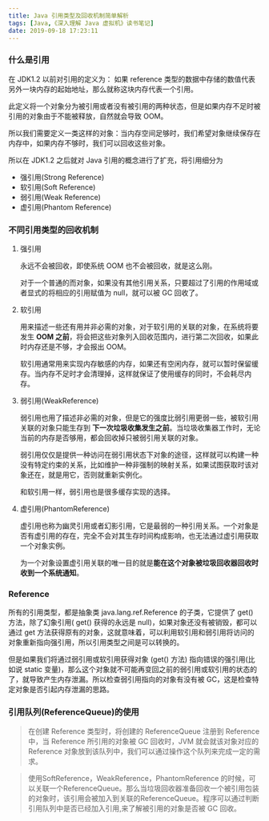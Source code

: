 ```yaml
---
title: Java 引用类型及回收机制简单解析
tags: [Java,《深入理解 Java 虚拟机》读书笔记]
date: 2019-09-18 17:23:11
---
```


### 什么是引用


在 JDK1.2 以前对引用的定义为：
    如果 reference 类型的数据中存储的数值代表另外一块内存的起始地址，那么就称这块内存代表一个引用。

此定义将一个对象分为被引用或者没有被引用的两种状态，但是如果内存不足时被引用的对象由于不能被释放，自然就会导致 OOM。

所以我们需要定义一类这样的对象：当内存空间足够时，我们希望对象继续保存在内存中，如果内存不够时，我们可以回收这些对象。

所以在 JDK1.2 之后就对 Java 引用的概念进行了扩充，将引用细分为
  * 强引用(Strong Reference)
  * 软引用(Soft Reference)
  * 弱引用(Weak Reference)
  * 虚引用(Phantom Reference)


### 不同引用类型的回收机制

1. 强引用

    永远不会被回收，即使系统 OOM 也不会被回收，就是这么刚。

    对于一个普通的而对象，如果没有其他引用关系，只要超过了引用的作用域或者显式的将相应的引用赋值为 null，就可以被 GC 回收了。

2. 软引用

    用来描述一些还有用并非必需的对象，对于软引用的关联的对象，在系统将要发生 **OOM 之前**，将会把这些对象列入回收范围内，进行第二次回收，如果此时内存还是不够，才会报出 OOM。

    软引用通常用来实现内存敏感的内存，如果还有空闲内存，就可以暂时保留缓存。当内存不足时才会清理掉，这样就保证了使用缓存的同时，不会耗尽内存。


3. 弱引用(WeakReference)

    弱引用也用了描述非必需的对象，但是它的强度比弱引用更弱一些，被软引用关联的对象只能生存到 **下一次垃圾收集发生之前**。当垃圾收集器工作时，无论当前的内存是否够用，都会回收掉只被弱引用关联的对象。

    弱引用仅仅是提供一种访问在弱引用状态下对象的途径，这样就可以构建一种没有特定约束的关系，比如维护一种非强制的映射关系，如果试图获取时该对象还在，就是用它，否则就重新实例化。

    和软引用一样，弱引用也是很多缓存实现的选择。



4. 虚引用(PhantomReference)

    虚引用也称为幽灵引用或者幻影引用，它是最弱的一种引用关系。一个对象是否有虚引用的存在，完全不会对其生存时间构成影响，也无法通过虚引用获取一个对象实例。

    为一个对象设置虚引用关联的唯一目的就是**能在这个对象被垃圾回收器回收时收到一个系统通知**。





### Reference

所有的引用类型，都是抽象类 java.lang.ref.Reference 的子类，它提供了 get() 方法，除了幻象引用( get() 获得的永远是 null)，如果对象还没有被销毁，都可以通过 get 方法获得原有的对象，这就意味着，可以利用软引用和弱引用将访问的对象重新指向强引用，所以引用类型之间是可以转换的。


但是如果我们将通过弱引用或软引用获得对象 (get() 方法) 指向错误的强引用(比如说 static 变量)，那么这个对象就不可能再变回之前的弱引用或软引用的状态的了，就导致产生内存泄漏。所以检查弱引用指向的对象有没有被 GC，这是检查特定对象是否引起内存泄漏的思路。


### 引用队列(ReferenceQueue)的使用

> 在创建 Reference 类型时，将创建的 ReferenceQueue 注册到 Reference 中，当 Reference 所引用的对象被 GC 回收时，JVM
就会就该对象对应的 Reference 对象放到该队列中，我们可以通过操作这个队列来完成一定的需求。

> 使用SoftReference，WeakReference，PhantomReference 的时候，可以关联一个ReferenceQueue。那么当垃圾回收器准备回收一个被引用包装的对象时，该引用会被加入到关联的ReferenceQueue。程序可以通过判断引用队列中是否已经加入引用,来了解被引用的对象是否被 GC 回收。
